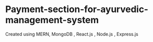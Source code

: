 # Payment-section-for-ayurvedic-management-system
Created using MERN, MongoDB , React.js , Node.js , Express.js

